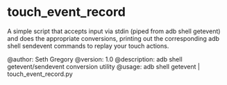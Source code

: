touch_event_record
==================

A simple script that accepts input via stdin (piped from adb shell getevent)
and does the appropriate conversions, printing out the corresponding
adb shell sendevent commands to replay your touch actions.

@author:      Seth Gregory
@version:     1.0
@description: adb shell getevent/sendevent conversion utility
@usage:       adb shell getevent | touch_event_record.py
